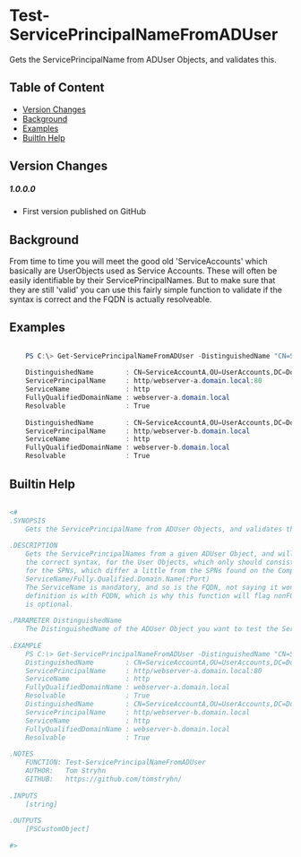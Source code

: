 # Test-ServicePrincipalNameFromADUser

 Gets the ServicePrincipalName from ADUser Objects, and validates this.

## Table of Content

  - [Version Changes](#version-changes)
  - [Background](#background)
  - [Examples](#examples)
  - [BuiltIn Help](#builtin-help)


## Version Changes

##### 1.0.0.0
- First version published on GitHub

## Background

From time to time you will meet the good old 'ServiceAccounts' which basically are UserObjects used as Service Accounts. These will often be easily identifiable by their ServicePrincipalNames. But to make sure that they are still 'valid' you can use this fairly simple function to validate if the syntax is correct and the FQDN is actually resolveable.  

## Examples

```PowerShell

    PS C:\> Get-ServicePrincipalNameFromADUser -DistinguishedName "CN=ServiceAccountA,OU=UserAccounts,DC=Domain,DC=local"
    
    DistinguishedName        : CN=ServiceAccountA,OU=UserAccounts,DC=Domain,DC=local
    ServicePrincipalName     : http/webserver-a.domain.local:80
    ServiceName              : http
    FullyQualifiedDomainName : webserver-a.domain.local
    Resolvable               : True
    
    DistinguishedName        : CN=ServiceAccountA,OU=UserAccounts,DC=Domain,DC=local
    ServicePrincipalName     : http/webserver-b.domain.local
    ServiceName              : http
    FullyQualifiedDomainName : webserver-b.domain.local
    Resolvable               : True

```

## Builtin Help

```PowerShell

<#
.SYNOPSIS
    Gets the ServicePrincipalName from ADUser Objects, and validates this.
    
.DESCRIPTION
    Gets the ServicePrincipalNames from a given ADUser Object, and will try and resolve the FQDN, assuming the SPN is in
    the correct syntax, for the User Objects, which only should consist of Service Accounts, there are som requirements
    for the SPNs, which differ a little from the SPNs found on the Computer Objects:
    ServiceName/Fully.Qualified.Domain.Name(:Port)
    The ServiceName is mandatory, and so is the FQDN, not saying it wont work with the ComputerName alone, but the correct
    definition is with FQDN, which is why this function will flag nonFQDN's as invalid. The Port number on the other hand,
    is optional.
    
.PARAMETER DistinguishedName
    The DistinguishedName of the ADUser Object you want to test the ServicePrincipalName(s) on.
    
.EXAMPLE
    PS C:\> Get-ServicePrincipalNameFromADUser -DistinguishedName "CN=ServiceAccountA,OU=UserAccounts,DC=Domain,DC=local"
    DistinguishedName        : CN=ServiceAccountA,OU=UserAccounts,DC=Domain,DC=local
    ServicePrincipalName     : http/webserver-a.domain.local:80
    ServiceName              : http
    FullyQualifiedDomainName : webserver-a.domain.local
    Resolvable               : True
    DistinguishedName        : CN=ServiceAccountA,OU=UserAccounts,DC=Domain,DC=local
    ServicePrincipalName     : http/webserver-b.domain.local
    ServiceName              : http
    FullyQualifiedDomainName : webserver-b.domain.local
    Resolvable               : True
    
.NOTES
    FUNCTION: Test-ServicePrincipalNameFromADUser
    AUTHOR:   Tom Stryhn
    GITHUB:   https://github.com/tomstryhn/
    
.INPUTS
    [string]
    
.OUTPUTS
    [PSCustomObject]
    
#>
```
